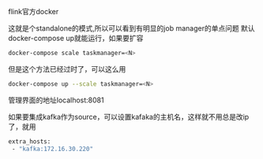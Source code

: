 flink官方docker

这就是个standalone的模式,所以可以看到有明显的job manager的单点问题
默认docker-compose up就能运行，如果要扩容

```bash
docker-compose scale taskmanager=<N>
```

但是这个方法已经过时了，可以这么用

```bash
docker-compose up --scale taskmanager=<N>
```

管理界面的地址localhost:8081


如果要集成kafka作为source，可以设置kafaka的主机名，这样就不用总是改ip了，就用

```bash
extra_hosts:
 - "kafka:172.16.30.220"
```
